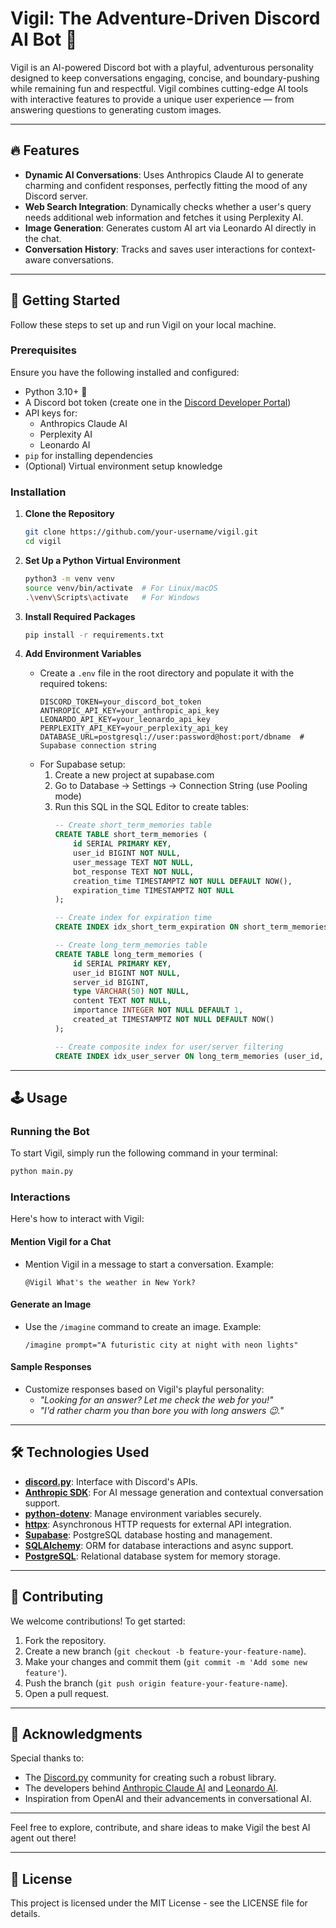 # Vigil: The Adventure-Driven Discord AI Bot 🌟

Vigil is an AI-powered Discord bot with a playful, adventurous personality designed to keep conversations engaging, concise, and boundary-pushing while remaining fun and respectful. Vigil combines cutting-edge AI tools with interactive features to provide a unique user experience — from answering questions to generating custom images.

---

## 🔥 Features

- **Dynamic AI Conversations**: Uses Anthropics Claude AI to generate charming and confident responses, perfectly fitting the mood of any Discord server.
- **Web Search Integration**: Dynamically checks whether a user's query needs additional web information and fetches it using Perplexity AI.
- **Image Generation**: Generates custom AI art via Leonardo AI directly in the chat.
- **Conversation History**: Tracks and saves user interactions for context-aware conversations.

---

## 🚀 Getting Started

Follow these steps to set up and run Vigil on your local machine.

### Prerequisites

Ensure you have the following installed and configured:
- Python 3.10+ 🐍
- A Discord bot token (create one in the [Discord Developer Portal](https://discord.com/developers/applications))
- API keys for:
  - Anthropics Claude AI
  - Perplexity AI
  - Leonardo AI
- `pip` for installing dependencies
- (Optional) Virtual environment setup knowledge

### Installation

1. **Clone the Repository**
   ```bash
   git clone https://github.com/your-username/vigil.git
   cd vigil
   ```

2. **Set Up a Python Virtual Environment**
   ```bash
   python3 -m venv venv
   source venv/bin/activate  # For Linux/macOS
   .\venv\Scripts\activate   # For Windows
   ```

3. **Install Required Packages**
   ```bash
   pip install -r requirements.txt
   ```

4. **Add Environment Variables**
   - Create a `.env` file in the root directory and populate it with the required tokens:
     ```env
     DISCORD_TOKEN=your_discord_bot_token
     ANTHROPIC_API_KEY=your_anthropic_api_key
     LEONARDO_API_KEY=your_leonardo_api_key
     PERPLEXITY_API_KEY=your_perplexity_api_key
     DATABASE_URL=postgresql://user:password@host:port/dbname  # Supabase connection string
     ```
   - For Supabase setup:
     1. Create a new project at supabase.com
     2. Go to Database → Settings → Connection String (use Pooling mode)
     3. Run this SQL in the SQL Editor to create tables:
        ```sql
        -- Create short_term_memories table
        CREATE TABLE short_term_memories (
            id SERIAL PRIMARY KEY,
            user_id BIGINT NOT NULL,
            user_message TEXT NOT NULL,
            bot_response TEXT NOT NULL,
            creation_time TIMESTAMPTZ NOT NULL DEFAULT NOW(),
            expiration_time TIMESTAMPTZ NOT NULL
        );
        
        -- Create index for expiration time
        CREATE INDEX idx_short_term_expiration ON short_term_memories (expiration_time);
        
        -- Create long_term_memories table 
        CREATE TABLE long_term_memories (
            id SERIAL PRIMARY KEY,
            user_id BIGINT NOT NULL,
            server_id BIGINT,
            type VARCHAR(50) NOT NULL,
            content TEXT NOT NULL,
            importance INTEGER NOT NULL DEFAULT 1,
            created_at TIMESTAMPTZ NOT NULL DEFAULT NOW()
        );
        
        -- Create composite index for user/server filtering
        CREATE INDEX idx_user_server ON long_term_memories (user_id, server_id);
        ```

---

## 🕹️ Usage

### Running the Bot
To start Vigil, simply run the following command in your terminal:
```bash
python main.py
```

### Interactions
Here's how to interact with Vigil:

#### **Mention Vigil for a Chat**
- Mention Vigil in a message to start a conversation. Example:
  ```
  @Vigil What's the weather in New York?
  ```

#### **Generate an Image**
- Use the `/imagine` command to create an image. Example:
  ```
  /imagine prompt="A futuristic city at night with neon lights"
  ```

#### **Sample Responses**
- Customize responses based on Vigil's playful personality:
  - *"Looking for an answer? Let me check the web for you!"*
  - *"I'd rather charm you than bore you with long answers 😉."*

---


## 🛠️ Technologies Used

- **[discord.py](https://discordpy.readthedocs.io/)**: Interface with Discord's APIs.
- **[Anthropic SDK](https://www.anthropic.com/)**: For AI message generation and contextual conversation support.
- **[python-dotenv](https://pypi.org/project/python-dotenv/)**: Manage environment variables securely.
- **[httpx](https://www.python-httpx.org/)**: Asynchronous HTTP requests for external API integration.
- **[Supabase](https://supabase.com/)**: PostgreSQL database hosting and management.
- **[SQLAlchemy](https://www.sqlalchemy.org/)**: ORM for database interactions and async support.
- **[PostgreSQL](https://www.postgresql.org/)**: Relational database system for memory storage.

---

## 🤝 Contributing

We welcome contributions! To get started:

1. Fork the repository.
2. Create a new branch (`git checkout -b feature-your-feature-name`).
3. Make your changes and commit them (`git commit -m 'Add some new feature'`).
4. Push the branch (`git push origin feature-your-feature-name`).
5. Open a pull request.

---


## 🙌 Acknowledgments

Special thanks to:
- The [Discord.py](https://discordpy.readthedocs.io/) community for creating such a robust library.
- The developers behind [Anthropic Claude AI](https://www.anthropic.com/) and [Leonardo AI](https://leonardo.ai/).
- Inspiration from OpenAI and their advancements in conversational AI.

---

Feel free to explore, contribute, and share ideas to make Vigil the best AI agent out there!

---

## 📝 License

This project is licensed under the MIT License - see the LICENSE file for details.
